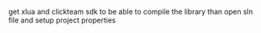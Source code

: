 get xlua and clickteam sdk to be able to compile the library
than open sln file and setup project properties
